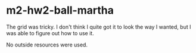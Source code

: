 # m2-hw2-ball-martha

The grid was tricky. I don't think I quite got it to look the way I wanted, but I was able to figure out how to use it. 

No outside resources were used. 